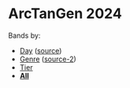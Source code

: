 # ArcTanGen 2024

Bands by:
* [Day](bands-by-day.md) ([source](https://arctangent.co.uk/line-up/))
* [Genre](bands-by-genre.md) ([source-2](https://twitter.com/ATGFestival/status/1765416134579220956))
* [Tier](bands-by-tier.md)
* [**All**](bands-by-day-and-genre.md)
